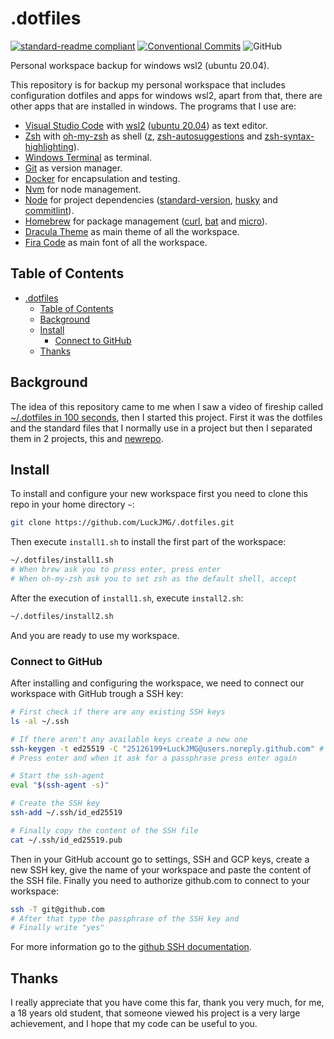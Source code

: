 # .dotfiles

[![standard-readme compliant](https://img.shields.io/badge/readme%20style-standard-brightgreen.svg?style=flat-square)](https://github.com/RichardLitt/standard-readme)
[![Conventional Commits](https://img.shields.io/badge/Conventional%20Commits-1.0.0-yellow.svg)](https://conventionalcommits.org)
![GitHub](https://img.shields.io/github/license/LuckJMG/.dotfiles)

Personal workspace backup for windows wsl2 (ubuntu 20.04).

This repository is for backup my personal workspace that includes configuration dotfiles and apps for windows wsl2, apart from that, there are other apps that are installed in windows. The programs that I use are:

- [Visual Studio Code](https://code.visualstudio.com/) with [wsl2](https://docs.microsoft.com/en-us/windows/wsl/about) ([ubuntu 20.04](https://www.microsoft.com/en-us/p/ubuntu/9nblggh4msv6#activetab=pivot:overviewtab)) as text editor.
- [Zsh](https://zsh.sourceforge.io/) with [oh-my-zsh](https://ohmyz.sh/) as shell ([z](https://github.com/rupa/z), [zsh-autosuggestions](https://github.com/zsh-users/zsh-autosuggestions) and [zsh-syntax-highlighting](https://github.com/zsh-users/zsh-syntax-highlighting)).
- [Windows Terminal](https://www.microsoft.com/en-US/p/windows-terminal) as terminal.
- [Git](https://git-scm.com/) as version manager.
- [Docker](https://www.docker.com/) for encapsulation and testing.
- [Nvm](https://github.com/nvm-sh/nvm) for node management.
- [Node](https://nodejs.org/en/) for project dependencies ([standard-version](https://github.com/conventional-changelog/standard-version), [husky](https://github.com/typicode/husky) and [commitlint](https://commitlint.js.org/#/)).
- [Homebrew](https://brew.sh/) for package management ([curl](https://curl.se/), [bat](https://github.com/sharkdp/bat) and [micro](https://micro-editor.github.io/)).
- [Dracula Theme](https://draculatheme.com/) as main theme of all the workspace.
- [Fira Code](https://github.com/tonsky/FiraCode) as main font of all the workspace.

## Table of Contents

- [.dotfiles](#dotfiles)
  - [Table of Contents](#table-of-contents)
  - [Background](#background)
  - [Install](#install)
    - [Connect to GitHub](#connect-to-github)
  - [Thanks](#thanks)

## Background

The idea of this repository came to me when I saw a video of fireship called [~/.dotfiles in 100 seconds](https://www.youtube.com/watch?v=r_MpUP6aKiQ), then I started this project. First it was the dotfiles and the standard files that I normally use in a project but then I separated them in 2 projects, this and [newrepo](https://github.com/LuckJMG/newrepo).

## Install

To install and configure your new workspace first you need to clone this repo in your home directory `~`:

``` bash
git clone https://github.com/LuckJMG/.dotfiles.git
```

Then execute `install1.sh` to install the first part of the workspace:

``` bash
~/.dotfiles/install1.sh
# When brew ask you to press enter, press enter
# When oh-my-zsh ask you to set zsh as the default shell, accept
```

After the execution of `install1.sh`, execute `install2.sh`:

``` bash
~/.dotfiles/install2.sh
```

And you are ready to use my workspace.

### Connect to GitHub

After installing and configuring the workspace, we need to connect our workspace with GitHub trough a SSH key:

``` bash
# First check if there are any existing SSH keys
ls -al ~/.ssh

# If there aren't any available keys create a new one
ssh-keygen -t ed25519 -C "25126199+LuckJMG@users.noreply.github.com" # Replace with your email
# Press enter and when it ask for a passphrase press enter again

# Start the ssh-agent
eval "$(ssh-agent -s)"

# Create the SSH key
ssh-add ~/.ssh/id_ed25519

# Finally copy the content of the SSH file
cat ~/.ssh/id_ed25519.pub
```

Then in your GitHub account go to settings, SSH and GCP keys, create a new SSH key, give the name of your workspace and paste the content of the SSH file.
Finally you need to authorize github.com to connect to your workspace:

``` bash
ssh -T git@github.com
# After that type the passphrase of the SSH key and
# Finally write "yes"
```

For more information go to the [github SSH documentation](https://docs.github.com/en/github/authenticating-to-github/connecting-to-github-with-ssh).

## Thanks

I really appreciate that you have come this far, thank you very much, for me, a 18 years old student, that someone viewed his project is a very large achievement, and I hope that my code can be useful to you.
